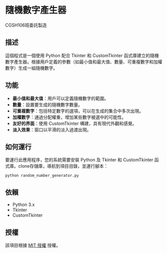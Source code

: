# 隨機數字產生器
CGSH106班委託製造
## 描述
這個程式是一個使用 Python 配合 Tkinter 和 CustomTkinter 函式庫建立的隨機數字產生器。根據用戶定義的參數（如最小值和最大值、數量、可重複數字和加權數字）生成一組隨機數字。

## 功能
- **最小值和最大值**：用戶可以定義隨機數字的範圍。
- **數量**：設置要生成的隨機數字數量。
- **可重複數字**：包括特定數字的選項，可以在生成的集合中多次出現。
- **加權數字**：通過分配權重，增加某些數字被選中的可能性。
- **友好的界面**：使用 CustomTkinter 構建，具有現代外觀和感覺。
- **淡入效果**：窗口以平滑的淡入過渡出現。

## 如何運行
要運行此應用程序，您的系統需要安裝 Python 及 Tkinter 和 CustomTkinter 函式庫。clone存儲庫，導航到項目目錄，並運行腳本：

```
python random_number_generator.py
```

## 依賴
- Python 3.x
- Tkinter
- CustomTkinter

## 授權
該項目根據 [MIT 授權](LICENSE) 授權。

